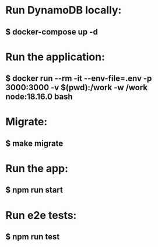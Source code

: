 # Run DynamoDB locally:
## $ docker-compose up -d

# Run the application:
## $ docker run --rm -it --env-file=.env -p 3000:3000 -v $(pwd):/work -w /work node:18.16.0 bash

# Migrate:
## $ make migrate

# Run the app:
## $ npm run start

# Run e2e tests:
## $ npm run test